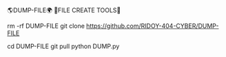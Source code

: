 🌎DUMP-FILE🌍
💚FILE CREATE TOOLS💚

rm -rf DUMP-FILE
git clone https://github.com/RIDOY-404-CYBER/DUMP-FILE

cd DUMP-FILE
git pull
python DUMP.py
